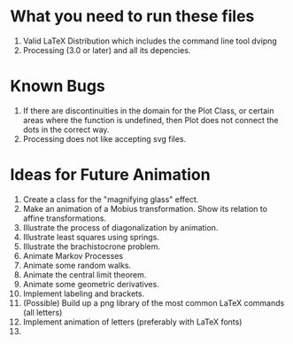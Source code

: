 # What you need to run these files

1. Valid LaTeX Distribution which includes the command line tool dvipng
2. Processing (3.0 or later) and all its depencies.

# Known Bugs

1. If there are discontinuities in the domain for the Plot Class, or certain areas where the function is undefined, then Plot does not connect the dots in the correct way. 
2. Processing does not like accepting svg files. 

# Ideas for Future Animation

1. Create a class for the "magnifying glass" effect. 
2. Make an animation of a Mobius transformation. Show its relation to affine transformations. 
3. Illustrate the process of diagonalization by animation. 
4. Illustrate least squares using springs. 
5. Illustrate the brachistocrone problem. 
6. Animate Markov Processes
7. Animate some random walks.
8. Animate the central limit theorem. 
9. Animate some geometric derivatives. 
10. Implement labeling and brackets. 
11. (Possible) Build up a png library of the most common LaTeX commands (all letters)
12. Implement animation of letters (preferably with LaTeX fonts)
13. 
